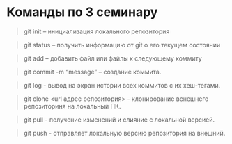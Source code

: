 # Команды по 3 семинару

> git init – инициализация локального репозитория

> git status – получить информацию от git о его текущем состоянии

> git add – добавить файл или файлы к следующему коммиту

> git commit -m “message” – создание коммита.

> git log - вывод на экран истории всех коммитов с их хеш-тегами.

> git clone <url адрес репозитория> - клонирование вснешнего репозиториня на локальный ПК.

> git pull - получение изменений и слияние с локальной версией.

> git push - отправляет локальную версию репозитория на внешний.